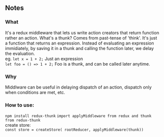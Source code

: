 ## Notes

### What
It's a redux middleware that lets us write action creators that return function rather an action.
What's a thunk? Comes from past-tense of 'think'. It's just a function that returns an expression. Instead of evaluating an expression immidiately, by saving it in a thunk and calling the function later, we delay the evaluation.  
eg. `let x = 1 + 2;` Just an expression  
`let foo = () => 1 + 2;` Foo is a thunk, and can be called later anytime.

### Why
Middlware can be useful in delaying dispatch of an action, dispatch only when conditions are met, etc. 

### How to use:
`npm install redux-thunk`
`import applyMiddleware from redux and thunk from redux-thunk`  
create store:  
`const store = createStore( rootReducer, applyMiddleware(thunk))`